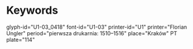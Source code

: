 # Keywords
glyph-id="U1-03_0418"
font-id="U1-03"
printer-id="U1"
printer="Florian Ungler"
period="pierwsza drukarnia: 1510–1516"
place="Kraków"
PT plate="114"
